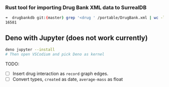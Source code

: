 ### Rust tool for importing Drug Bank XML data to SurrealDB


```sh
➜  drugbankdb git:(master) grep '<drug ' /portable/DrugBank.xml | wc -l # rough estimate of number of drugs
16581 
```

## Deno with Jupyter (does not work currently)

```sh
deno jupyter --install
# Then open VSCodium and pick Deno as kernel
```


TODO:

- [ ] Insert drug interaction as `record` graph edges.
- [ ] Convert types, `created` as date, `average-mass` as float